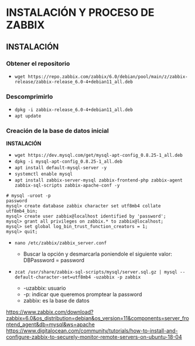 # INSTALACIÓN Y PROCESO DE ZABBIX

## INSTALACIÓN

### Obtener el repositorio

- `wget https://repo.zabbix.com/zabbix/6.0/debian/pool/main/z/zabbix-release/zabbix-release_6.0-4+debian11_all.deb`

### Descomprimirlo

- `dpkg -i zabbix-release_6.0-4+debian11_all.deb`
- `apt update`

### Creación de la base de datos inicial

**INSTALACIÓN**

- `wget https://dev.mysql.com/get/mysql-apt-config_0.8.25-1_all.deb`
- `dpkg -i mysql-apt-config_0.8.25-1_all.deb`
- `apt install default-mysql-server -y`
- `systemctl enable mysql`
- `apt install zabbix-server-mysql zabbix-frontend-php zabbix-agent zabbix-sql-scripts zabbix-apache-conf -y`

```mysql
# mysql -uroot -p
password
mysql> create database zabbix character set utf8mb4 collate utf8mb4_bin;
mysql> create user zabbix@localhost identified by 'password';
mysql> grant all privileges on zabbix.* to zabbix@localhost;
mysql> set global log_bin_trust_function_creators = 1;
mysql> quit; 
```

- `nano /etc/zabbix/zabbix_server.conf`
  - Buscar la opción y desmarcarla poniendole el siguiente valor: DBPassword = password

- `zcat /usr/share/zabbix-sql-scripts/mysql/server.sql.gz | mysql --default-character-set=utf8mb4 -uzabbix -p zabbix`
  - -uzabbix: usuario
  - -p: indicar que queremos promptear la password
  - zabbix: es la base de datos

https://www.zabbix.com/download?zabbix=6.0&os_distribution=debian&os_version=11&components=server_frontend_agent&db=mysql&ws=apache
https://www.digitalocean.com/community/tutorials/how-to-install-and-configure-zabbix-to-securely-monitor-remote-servers-on-ubuntu-18-04
